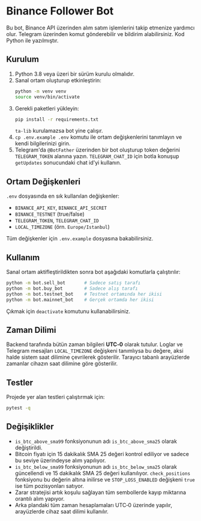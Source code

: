 # Binance Follower Bot

Bu bot, Binance API üzerinden alım satım işlemlerini takip etmenize yardımcı olur. Telegram üzerinden komut gönderebilir ve bildirim alabilirsiniz. Kod Python ile yazılmıştır.

## Kurulum

1. Python 3.8 veya üzeri bir sürüm kurulu olmalıdır.
2. Sanal ortam oluşturup etkinleştirin:
   ```bash
   python -m venv venv
   source venv/bin/activate
   ```
3. Gerekli paketleri yükleyin:
   ```bash
   pip install -r requirements.txt
   ```
   `ta-lib` kurulamazsa bot yine çalışır.
4. `cp .env.example .env` komutu ile ortam değişkenlerini tanımlayın ve kendi bilgilerinizi girin.
5. Telegram'da `@BotFather` üzerinden bir bot oluşturup token değerini `TELEGRAM_TOKEN` alanına yazın. `TELEGRAM_CHAT_ID` için botla konuşup `getUpdates` sonucundaki chat id'yi kullanın.

## Ortam Değişkenleri

`.env` dosyasında en sık kullanılan değişkenler:
- `BINANCE_API_KEY`, `BINANCE_API_SECRET`
- `BINANCE_TESTNET` (true/false)
- `TELEGRAM_TOKEN`, `TELEGRAM_CHAT_ID`
- `LOCAL_TIMEZONE` (örn. `Europe/Istanbul`)

Tüm değişkenler için `.env.example` dosyasına bakabilirsiniz.

## Kullanım

Sanal ortam aktifleştirildikten sonra bot aşağıdaki komutlarla çalıştırılır:

```bash
python -m bot.sell_bot       # Sadece satış tarafı
python -m bot.buy_bot        # Sadece alış tarafı
python -m bot.testnet_bot    # Testnet ortamında her ikisi
python -m bot.mainnet_bot    # Gerçek ortamda her ikisi
```

Çıkmak için `deactivate` komutunu kullanabilirsiniz.

## Zaman Dilimi

Backend tarafında bütün zaman bilgileri **UTC‑0** olarak tutulur. Loglar ve Telegram mesajları `LOCAL_TIMEZONE` değişkeni tanımlıysa bu değere, aksi halde sistem saat dilimine çevrilerek gösterilir. Tarayıcı tabanlı arayüzlerde zamanlar cihazın saat dilimine göre gösterilir.

## Testler

Projede yer alan testleri çalıştırmak için:
```bash
pytest -q
```

## Değişiklikler

- `is_btc_above_sma99` fonksiyonunun adı `is_btc_above_sma25` olarak değiştirildi.
- Bitcoin fiyatı için 15 dakikalık SMA 25 değeri kontrol ediliyor ve sadece bu seviye üzerindeyse alım yapılıyor.
- `is_btc_below_sma99` fonksiyonunun adı `is_btc_below_sma25` olarak güncellendi ve 15 dakikalık SMA 25 değeri kullanılıyor. `check_positions` fonksiyonu bu değerin altına inilirse ve `STOP_LOSS_ENABLED` değişkeni `true` ise tüm pozisyonları satıyor.
- Zarar stratejisi artık koşulu sağlayan tüm sembollerde kayıp miktarına orantılı alım yapıyor.
- Arka plandaki tüm zaman hesaplamaları UTC‑0 üzerinde yapılır, arayüzlerde cihaz saat dilimi kullanılır.

